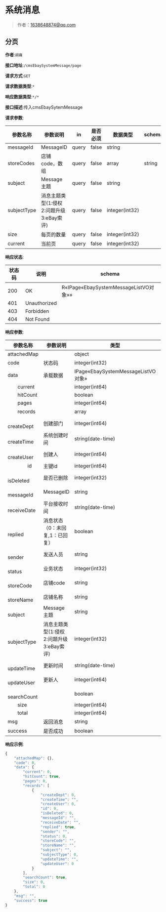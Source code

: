 # 系统消息

> 作者：1638648874@qq.com

## 分页
**作者**:`胡雍`

**接口地址**:`/cmsEbaySystemMessage/page`


**请求方式**:`GET`


**请求数据类型**:`*`


**响应数据类型**:`*/*`


**接口描述**:传入cmsEbaySytemMessage


**请求参数**:


| 参数名称 | 参数说明 | in    | 是否必须 | 数据类型 | schema |
| -------- | -------- | ----- | -------- | -------- | ------ |
|messageId|MessageID|query|false|string||
|storeCodes|店铺code，数组|query|false|array|string|
|subject|Message主题|query|false|string||
|subjectType|消息主题类型(1:侵权 2:问题升级 3:eBay索评)|query|false|integer(int32)||
|size|每页的数量|query|false|integer(int32)||
|current|当前页|query|false|integer(int32)|||


**响应状态**:


| 状态码 | 说明 | schema |
| -------- | -------- | ----- | 
|200|OK|R«IPage«EbaySystemMessageListVO对象»»|
|401|Unauthorized||
|403|Forbidden||
|404|Not Found|||


**响应参数**:


| 参数名称 | 参数说明 | 类型 | schema |
| -------- | -------- | ----- |----- | 
|attachedMap||object||
|code|状态码|integer(int32)|integer(int32)|
|data|承载数据|IPage«EbaySystemMessageListVO对象»|IPage«EbaySystemMessageListVO对象»|
|&emsp;&emsp;current||integer(int64)||
|&emsp;&emsp;hitCount||boolean||
|&emsp;&emsp;pages||integer(int64)||
|&emsp;&emsp;records||array|EbaySystemMessageListVO对象|
|&emsp;&emsp;&emsp;&emsp;createDept|创建部门|integer(int64)||
|&emsp;&emsp;&emsp;&emsp;createTime|系统创建时间|string(date-time)||
|&emsp;&emsp;&emsp;&emsp;createUser|创建人|integer(int64)||
|&emsp;&emsp;&emsp;&emsp;id|主键id|integer(int64)||
|&emsp;&emsp;&emsp;&emsp;isDeleted|是否已删除|integer(int32)||
|&emsp;&emsp;&emsp;&emsp;messageId|MessageID|string||
|&emsp;&emsp;&emsp;&emsp;receiveDate|平台接收时间|string(date-time)||
|&emsp;&emsp;&emsp;&emsp;replied|消息状态（0：未回复,1：已回复）|boolean||
|&emsp;&emsp;&emsp;&emsp;sender|发送人员|string||
|&emsp;&emsp;&emsp;&emsp;status|业务状态|integer(int32)||
|&emsp;&emsp;&emsp;&emsp;storeCode|店铺code|string||
|&emsp;&emsp;&emsp;&emsp;storeName|店铺名称|string||
|&emsp;&emsp;&emsp;&emsp;subject|Message主题|string||
|&emsp;&emsp;&emsp;&emsp;subjectType|消息主题类型(1:侵权 2:问题升级 3:eBay索评)|integer(int32)||
|&emsp;&emsp;&emsp;&emsp;updateTime|更新时间|string(date-time)||
|&emsp;&emsp;&emsp;&emsp;updateUser|更新人|integer(int64)||
|&emsp;&emsp;searchCount||boolean||
|&emsp;&emsp;size||integer(int64)||
|&emsp;&emsp;total||integer(int64)||
|msg|返回消息|string||
|success|是否成功|boolean||


**响应示例**:
```javascript
{
	"attachedMap": {},
	"code": 0,
	"data": {
		"current": 0,
		"hitCount": true,
		"pages": 0,
		"records": [
			{
				"createDept": 0,
				"createTime": "",
				"createUser": 0,
				"id": 0,
				"isDeleted": 0,
				"messageId": "",
				"receiveDate": "",
				"replied": true,
				"sender": "",
				"status": 0,
				"storeCode": "",
				"storeName": "",
				"subject": "",
				"subjectType": 0,
				"updateTime": "",
				"updateUser": 0
			}
		],
		"searchCount": true,
		"size": 0,
		"total": 0
	},
	"msg": "",
	"success": true
}
```